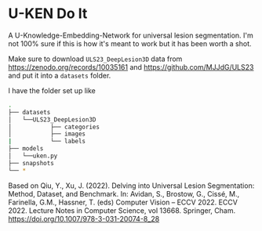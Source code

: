 # U-KEN Do It

A U-Knowledge-Embedding-Network for universal lesion segmentation. I'm not 100% sure if this is how it's meant to work but it has been worth a shot.

Make sure to download `ULS23_DeepLesion3D` data from https://zenodo.org/records/10035161 and https://github.com/MJJdG/ULS23 and put it into a `datasets` folder.

I have the folder set up like

```bash
.
├── datasets
│   └──ULS23_DeepLesion3D
│           ├── categories
│           ├── images
|           └── labels
├── models
│   └──uken.py
├── snapshots
└── *
```

Based on Qiu, Y., Xu, J. (2022). Delving into Universal Lesion Segmentation: Method, Dataset, and Benchmark. In: Avidan, S., Brostow, G., Cissé, M., Farinella, G.M., Hassner, T. (eds) Computer Vision – ECCV 2022. ECCV 2022. Lecture Notes in Computer Science, vol 13668. Springer, Cham. https://doi.org/10.1007/978-3-031-20074-8_28
